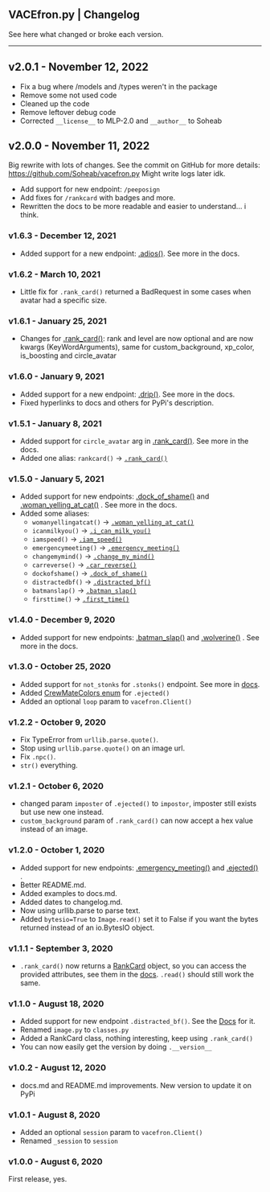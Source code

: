 ## VACEfron.py | Changelog

See here what changed or broke each version.

---

## v2.0.1 - November 12, 2022

- Fix a bug where /models and /types weren't in the package
- Remove some not used code
- Cleaned up the code
- Remove leftover debug code
- Corrected `__license__` to MLP-2.0 and `__author__` to Soheab

## v2.0.0 - November 11, 2022
Big rewrite with lots of changes. See the commit on GitHub for more details: https://github.com/Soheab/vacefron.py
Might write logs later idk.

- Add support for new endpoint: `/peeposign`
- Add fixes for `/rankcard` with badges and more.
- Rewritten the docs to be more readable and easier to understand... i think.

### v1.6.3 - December 12, 2021

- Added support for a new endpoint: [.adios()](docs.md#await-vac_apiadiosuser). See more in the docs.

### v1.6.2 - March 10, 2021

- Little fix for `.rank_card()` returned a BadRequest in some cases when avatar had a specific size.
  
### v1.6.1 - January 25, 2021

- Changes for [.rank_card()](docs.md#rank-card): rank and level are now optional and are now kwargs (KeyWordArguments), 
  same for custom_background, xp_color, is_boosting and circle_avatar

### v1.6.0 - January 9, 2021

- Added support for a new endpoint: [.drip()](docs.md#await-vac_apidripuser). See more in the docs.
- Fixed hyperlinks to docs and others for PyPi's description.

### v1.5.1 - January 8, 2021

- Added support for `circle_avatar` arg in [.rank_card()](docs.md#rank-card). See more in the docs.
- Added one alias: `rankcard()` -> [`.rank_card()`](docs.md#rank-card)

### v1.5.0 - January 5, 2021

- Added support for new endpoints:
  [.dock_of_shame()](docs.md#await-vac_apidock_of_shameuser) and
  [.woman_yelling_at_cat()](docs.md#await-vac_apiwoman_yelling_at_catwoman-cat) . See more in the docs.
- Added some aliases:
    - `womanyellingatcat()` -> [`.woman_yelling_at_cat()`](docs.md#await-vac_apiwoman_yelling_at_catwoman-cat)
    - `icanmilkyou()` -> [`.i_can_milk_you()`](docs.md#await-vac_apii_can_milk_youuser-user2--none)
    - `iamspeed()` -> [`.iam_speed()`](docs.md#await-vac_apiiam_speeduser)
    - `emergencymeeting()` -> [`.emergency_meeting()`](docs.md#await-vac_apiemergency_meetingtext)
    - `changemymind()` -> [`.change_my_mind()`](docs.md#await-vac_apichange_my_mindtext)
    - `carreverse()` -> [`.car_reverse()`](docs.md#await-vac_apicar_reversetext)
    - `dockofshame()` -> [`.dock_of_shame()`](docs.md#await-vac_apidock_of_shameuser)
    - `distractedbf()` -> [`.distracted_bf()`](docs.md#await-vac_apidistracted_bfboyfriend-girlfriend-woman)
    - `batmanslap()` -> [`.batman_slap()`](docs.md#await-vac_apibatman_slaptext-text2-batmannone-robinnone)
    - `firsttime()` -> [`.first_time()`](docs.md#await-vac_apifirst_timeuser)

### v1.4.0 - December 9, 2020

- Added support for new endpoints:
  [.batman_slap()](docs.md#await-vac_apibatman_slaptext-text2-batmannone-robinnone) and
  [.wolverine()](docs.md#await-vac_apiwolverineuser) . See more in the docs.

### v1.3.0 - October 25, 2020

- Added support for `not_stonks` for `.stonks()` endpoint. See more
  in [docs](docs.md#await-vac_apistonksuser-not_stonks).
- Added [CrewMateColors enum](docs.md#crewmatecolors) for `.ejected()`
- Added an optional `loop` param to `vacefron.Client()`

### v1.2.2 - October 9, 2020

- Fix TypeError from `urllib.parse.quote()`.
- Stop using `urllib.parse.quote()` on an image url.
- Fix `.npc()`.
- `str()` everything.

### v1.2.1 - October 6, 2020

- changed param `imposter` of `.ejected()` to `impostor`, imposter still exists but use new one instead.
- `custom_background` param of `.rank_card()`  can now accept a hex value instead of an image.

### v1.2.0 - October 1, 2020

- Added support for new endpoints:
  [.emergency_meeting()](docs.md#await-vac_apiemergency_meetingtext) and
  [.ejected()](docs.md#await-alex_apiejectedname-crewmate-impostor) .
- Better README.md.
- Added examples to docs.md.
- Added dates to changelog.md.
- Now using urllib.parse to parse text.
- Added `bytesio=True` to `Image.read()` set it to False if you want the bytes returned instead of an io.BytesIO object.

### v1.1.1 - September 3, 2020

- `.rank_card()` now returns a [RankCard](docs.md#rankcard) object, so you can access the provided attributes, see them
  in the [docs](docs.md). `.read()` should still work the same.

### v1.1.0 - August 18, 2020

- Added support for new endpoint `.distracted_bf()`. See
  the [Docs](docs.md#await-vac_apidistracted_bfboyfriend-girlfriend-woman) for it.
- Renamed `image.py` to `classes.py`
- Added a RankCard class, nothing interesting, keep using `.rank_card()`
- You can now easily get the version by doing `.__version__`

### v1.0.2 - August 12, 2020

- docs.md and README.md improvements. New version to update it on PyPi

### v1.0.1 - August 8, 2020

- Added an optional `session` param to `vacefron.Client()`
- Renamed `_session` to `session`

### v1.0.0 - August 6, 2020

First release, yes.
